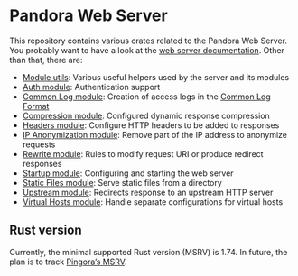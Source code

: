 # Pandora Web Server

This repository contains various crates related to the Pandora Web Server. You probably want to
have a look at the [web server documentation](../../tree/main/pandora-web-server). Other than that,
there are:

* [Module utils](../../tree/main/module-utils): Various useful helpers used by the server and its
  modules
* [Auth module](../../tree/main/auth-module): Authentication support
* [Common Log module](../../tree/main/common-log-module): Creation of access logs in the [Common
  Log Format](https://en.wikipedia.org/wiki/Common_Log_Format)
* [Compression module](../../tree/main/compression-module): Configured dynamic response compression
* [Headers module](../../tree/main/headers-module): Configure HTTP headers to be added to responses
* [IP Anonymization module](../../tree/main/ip-anonymization-module): Remove part of the IP address
  to anonymize requests
* [Rewrite module](../../tree/main/rewrite-module): Rules to modify request URI or produce
  redirect responses
* [Startup module](../../tree/main/static-files-module): Configuring and starting the web server
* [Static Files module](../../tree/main/static-files-module): Serve static files from a directory
* [Upstream module](../../tree/main/upstream-module): Redirects response to an upstream HTTP server
* [Virtual Hosts module](../../tree/main/virtual-hosts-module): Handle separate configurations for
  virtual hosts

## Rust version

Currently, the minimal supported Rust version (MSRV) is 1.74. In future, the plan is to track
[Pingora’s MSRV](https://github.com/cloudflare/pingora/?tab=readme-ov-file#rust-version).
